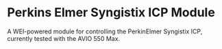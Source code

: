 # Perkins Elmer Syngistix ICP Module

A WEI-powered module for controlling the PerkinElmer Syngistix ICP, currently tested with the AVIO 550 Max.
